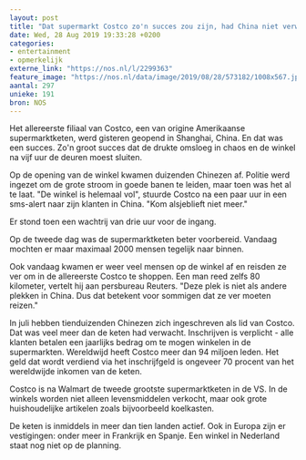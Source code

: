 ```yaml
---
layout: post
title: "Dat supermarkt Costco zo'n succes zou zijn, had China niet verwacht"
date: Wed, 28 Aug 2019 19:33:28 +0200
categories: 
- entertainment 
- opmerkelijk 
externe_link: "https://nos.nl/l/2299363"
feature_image: "https://nos.nl/data/image/2019/08/28/573182/1008x567.jpg"
aantal: 297
unieke: 191
bron: NOS
---
```


<p>Het allereerste filiaal van Costco, een van origine Amerikaanse supermarktketen, werd gisteren geopend in Shanghai, China. En dat was een succes. Zo'n groot succes dat de drukte omsloeg in chaos en de winkel na vijf uur de deuren moest sluiten.</p>
<p>Op de opening van de winkel kwamen duizenden Chinezen af. Politie werd ingezet om de grote stroom in goede banen te leiden, maar toen was het al te laat. "De winkel is helemaal vol", stuurde Costco na een paar uur in een sms-alert naar zijn klanten in China. "Kom alsjeblieft niet meer."</p>
<p>Er stond toen een wachtrij van drie uur voor de ingang.</p>
<p>Op de tweede dag was de supermarktketen beter voorbereid. Vandaag mochten er maar maximaal 2000 mensen tegelijk naar binnen.</p>
<p>Ook vandaag kwamen er weer veel mensen op de winkel af en reisden ze ver om in de allereerste Costco te shoppen. Een man reed zelfs 80 kilometer, vertelt hij aan persbureau Reuters. "Deze plek is niet als andere plekken in China. Dus dat betekent voor sommigen dat ze ver moeten reizen."</p>
<p>In juli hebben tienduizenden Chinezen zich ingeschreven als lid van Costco. Dat was veel meer dan de keten had verwacht. Inschrijven is verplicht - alle klanten betalen een jaarlijks bedrag om te mogen winkelen in de supermarkten. Wereldwijd heeft Costco meer dan 94 miljoen leden. Het geld dat wordt verdiend via het inschrijfgeld is ongeveer 70 procent van het wereldwijde inkomen van de keten.</p>
<p>Costco is na Walmart de tweede grootste supermarktketen in de VS. In de winkels worden niet alleen levensmiddelen verkocht, maar ook grote huishoudelijke artikelen zoals bijvoorbeeld koelkasten.</p>
<p>De keten is inmiddels in meer dan tien landen actief. Ook in Europa zijn er vestigingen: onder meer in Frankrijk en Spanje. Een winkel in Nederland staat nog niet op de planning.</p>
